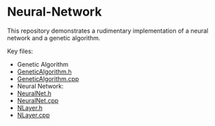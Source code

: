 Neural-Network
==============

This repository demonstrates a rudimentary implementation of a neural network and a genetic algorithm.

Key files:
 - Genetic Algorithm
  - [GeneticAlgorithm.h](https://github.com/matthewrdev/Neural-Network/blob/master/Neural%20Network%20Source%20Code/Game/include/GeneticAlgorithm.h)
  - [GeneticAlgorithm.cpp](https://github.com/matthewrdev/Neural-Network/blob/master/Neural%20Network%20Source%20Code/Game/src/GeneticAlgorithm.cpp)
 - Neural Network:
  - [NeuralNet.h](https://github.com/matthewrdev/Neural-Network/blob/master/Neural%20Network%20Source%20Code/Game/include/NeuralNet.h)
  - [NeuralNet.cpp](https://github.com/matthewrdev/Neural-Network/blob/master/Neural%20Network%20Source%20Code/Game/src/NeuralNet.cpp)
  - [NLayer.h](https://github.com/matthewrdev/Neural-Network/blob/master/Neural%20Network%20Source%20Code/Game/include/NLayer.h)
  - [NLayer.cpp](https://github.com/matthewrdev/Neural-Network/blob/master/Neural%20Network%20Source%20Code/Game/src/NLayer.cpp)
